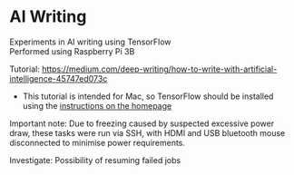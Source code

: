 # AI Writing
Experiments in AI writing using TensorFlow  
Performed using Raspberry Pi 3B

Tutorial: https://medium.com/deep-writing/how-to-write-with-artificial-intelligence-45747ed073c
* This tutorial is intended for Mac, so TensorFlow should be installed using the [instructions on the homepage](https://www.tensorflow.org/install/install_raspbian)

Important note: Due to freezing caused by suspected excessive power draw, these tasks were run via SSH, with HDMI and USB bluetooth mouse disconnected to minimise
power requirements.

Investigate: Possibility of resuming failed jobs
